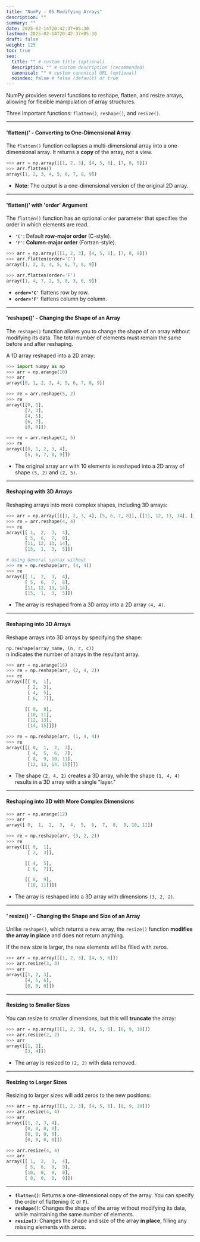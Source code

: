 ```yaml
---
title: "NumPy - 05 Modifying Arrays"
description: ""
summary: ""
date: 2025-02-14T20:42:37+05:30
lastmod: 2025-02-14T20:42:37+05:30
draft: false
weight: 125
toc: true
seo:
  title: "" # custom title (optional)
  description: "" # custom description (recommended)
  canonical: "" # custom canonical URL (optional)
  noindex: false # false (default) or true
---
```




NumPy provides several functions to reshape, flatten, and resize arrays, allowing for flexible manipulation of array structures. 

Three important functions: `flatten()`, `reshape()`, and `resize()`.

---

#### 'flatten()' - Converting to One-Dimensional Array

The `flatten()` function collapses a multi-dimensional array into a one-dimensional array. It returns a **copy** of the array, not a view.

```python
>>> arr = np.array([[1, 2, 3], [4, 5, 6], [7, 8, 9]])
>>> arr.flatten()
array([1, 2, 3, 4, 5, 6, 7, 8, 9])
```

- **Note**: The output is a one-dimensional version of the original 2D array.

---

#### 'flatten()' with 'order' Argument

The `flatten()` function has an optional `order` parameter that specifies the order in which elements are read.

- `'C'`: Default **row-major order** (C-style).
- `'F'`: **Column-major order** (Fortran-style).

```python
>>> arr = np.array([[1, 2, 3], [4, 5, 6], [7, 8, 9]])
>>> arr.flatten(order='C')
array([1, 2, 3, 4, 5, 6, 7, 8, 9])

>>> arr.flatten(order='F')
array([1, 4, 7, 2, 5, 8, 3, 6, 9])
```

- **`order='C'`** flattens row by row.
- **`order='F'`** flattens column by column.

---

#### 'reshape()' - Changing the Shape of an Array

The `reshape()` function allows you to change the shape of an array without modifying its data. The total number of elements must remain the same before and after reshaping.

A 1D array reshaped into a 2D array:

```python
>>> import numpy as np
>>> arr = np.arange(10)
>>> arr
array([0, 1, 2, 3, 4, 5, 6, 7, 8, 9])

>>> re = arr.reshape(5, 2)
>>> re
array([[0, 1],
       [2, 3],
       [4, 5],
       [6, 7],
       [8, 9]])

>>> re = arr.reshape(2, 5)
>>> re
array([[0, 1, 2, 3, 4],
       [5, 6, 7, 8, 9]])
```

- The original array `arr` with 10 elements is reshaped into a 2D array of shape `(5, 2)` and `(2, 5)`.

---

#### Reshaping with 3D Arrays

Reshaping arrays into more complex shapes, including 3D arrays:

```python
>>> arr = np.array([[[1, 2, 3, 4], [5, 6, 7, 8]], [[11, 12, 13, 14], [15, 1, 3, 5]]])
>>> re = arr.reshape(4, 4)
>>> re
array([[ 1,  2,  3,  4],
       [ 5,  6,  7,  8],
       [11, 12, 13, 14],
       [15,  1,  3,  5]])

# Using General syntax without
>>> re = np.reshape(arr, (4, 4))
>>> re
array([[ 1,  2,  3,  4],
       [ 5,  6,  7,  8],
       [11, 12, 13, 14],
       [15,  1,  3,  5]])
```

- The array is reshaped from a 3D array into a 2D array `(4, 4)`.

---

#### Reshaping into 3D Arrays

Reshape arrays into 3D arrays by specifying the shape:

`np.reshape(array_name, (n, r, c))`      
n indicates the number of arrays in the resultant array.

```python
>>> arr = np.arange(16)
>>> re = np.reshape(arr, (2, 4, 2))
>>> re
array([[[ 0,  1],
        [ 2,  3],
        [ 4,  5],
        [ 6,  7]],

       [[ 8,  9],
        [10, 11],
        [12, 13],
        [14, 15]]])

>>> re = np.reshape(arr, (1, 4, 4))
>>> re
array([[[ 0,  1,  2,  3],
        [ 4,  5,  6,  7],
        [ 8,  9, 10, 11],
        [12, 13, 14, 15]]])
```

- The shape `(2, 4, 2)` creates a 3D array, while the shape `(1, 4, 4)` results in a 3D array with a single "layer."

---

#### Reshaping into 3D with More Complex Dimensions

```python
>>> arr = np.arange(12)
>>> arr
array([ 0,  1,  2,  3,  4,  5,  6,  7,  8,  9, 10, 11])

>>> re = np.reshape(arr, (3, 2, 2))
>>> re
array([[[ 0,  1],
        [ 2,  3]],

       [[ 4,  5],
        [ 6,  7]],

       [[ 8,  9],
        [10, 11]]])
```

- The array is reshaped into a 3D array with dimensions `(3, 2, 2)`.

---

#### ' resize() ' - Changing the Shape and Size of an Array

Unlike `reshape()`, which returns a new array, the `resize()` function **modifies the array in place** and does not return anything. 

If the new size is larger, the new elements will be filled with zeros.

```python
>>> arr = np.array([[1, 2, 3], [4, 5, 6]])
>>> arr.resize(3, 3)
>>> arr
array([[1, 2, 3],
       [4, 5, 6],
       [0, 0, 0]])
```

---

#### Resizing to Smaller Sizes

You can resize to smaller dimensions, but this will **truncate** the array:

```python
>>> arr = np.array([[1, 2, 3], [4, 5, 6], [8, 9, 10]])
>>> arr.resize(2, 2)
>>> arr
array([[1, 2],
       [3, 4]])
```

- The array is resized to `(2, 2)` with data removed.

---

#### Resizing to Larger Sizes

Resizing to larger sizes will add zeros to the new positions:

```python
>>> arr = np.array([[1, 2, 3], [4, 5, 6], [8, 9, 10]])
>>> arr.resize(4, 4)
>>> arr
array([[1, 2, 3, 4],
       [0, 0, 0, 0],
       [0, 0, 0, 0],
       [0, 0, 0, 0]])

>>> arr.resize(4, 4)
>>> arr
array([[ 1,  2,  3,  4],
       [ 5,  6,  8,  9],
       [10,  0,  0,  0],
       [ 0,  0,  0,  0]])
```

---

- **`flatten()`**: Returns a one-dimensional copy of the array. You can specify the order of flattening (`C` or `F`).
- **`reshape()`**: Changes the shape of the array without modifying its data, while maintaining the same number of elements.
- **`resize()`**: Changes the shape and size of the array **in place**, filling any missing elements with zeros.

---


